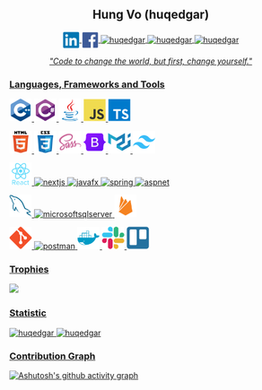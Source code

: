 <div align="center">
<h2>Hung Vo (huqedgar)</h2>
<p align="center">
<a href="https://www.linkedin.com/in/hung-vo-52a776253" target="blank"><img align="center" src="https://raw.githubusercontent.com/devicons/devicon/master/icons/linkedin/linkedin-original.svg" alt="huqedgar" height="30" width="30" />
<a href="https://www.facebook.com/huqedgar/" target="blank"><img align="center" src="https://raw.githubusercontent.com/devicons/devicon/master/icons/facebook/facebook-original.svg" alt="huqedgar" height="30" width="30" />
<a href="https://www.instagram.com/huqedgar/" target="blank"><img align="center" src="https://www.vectorlogo.zone/logos/instagram/instagram-icon.svg" alt="huqedgar" height="30" width="30" />
<a href="https://twitter.com/huqedgar" target="blank"><img align="center" src="https://www.vectorlogo.zone/logos/twitter/twitter-tile.svg" alt="huqedgar" height="30" width="30" />
<a href="mailto:vhung6252@gmail.com" target="blank"><img align="center" src="https://www.vectorlogo.zone/logos/gmail/gmail-icon.svg" alt="huqedgar" height="30" width="30" />
</p>
</div>

<div align="center"><i>"Code to change the world, but first, change yourself."</i></div>

### Languages, Frameworks and Tools

<p>
<a href="https://learn.microsoft.com/en-us/cpp/" target="_blank" rel="noreferrer"> <img src="https://raw.githubusercontent.com/devicons/devicon/master/icons/cplusplus/cplusplus-original.svg" alt="cplusplus" width="40" height="40"/>
<a href="https://learn.microsoft.com/en-us/dotnet/csharp/" target="_blank" rel="noreferrer"> <img src="https://raw.githubusercontent.com/devicons/devicon/1119b9f84c0290e0f0b38982099a2bd027a48bf1/icons/csharp/csharp-original.svg" alt="csharp" width="40" height="40"/>
<a href="https://www.java.com/" target="_blank" rel="noreferrer"> <img src="https://raw.githubusercontent.com/devicons/devicon/1119b9f84c0290e0f0b38982099a2bd027a48bf1/icons/java/java-original.svg" alt="java" width="40" height="40"/>
<a href="https://developer.mozilla.org/en-US/docs/Web/JavaScript" target="_blank"> <img src="https://raw.githubusercontent.com/devicons/devicon/master/icons/javascript/javascript-original.svg" alt="javascript" width="40" height="40"/>
<a href="https://www.typescriptlang.org/" target="_blank"> <img src="https://raw.githubusercontent.com/devicons/devicon/1119b9f84c0290e0f0b38982099a2bd027a48bf1/icons/typescript/typescript-original.svg" alt="typescript" width="40" height="40"/>
</p>

<p>
<a href="https://www.w3.org/html/" target="_blank"> <img src="https://raw.githubusercontent.com/devicons/devicon/master/icons/html5/html5-original-wordmark.svg" alt="html5" width="40" height="40"/>
<a href="https://www.w3schools.com/css/" target="_blank"> <img src="https://raw.githubusercontent.com/devicons/devicon/master/icons/css3/css3-original-wordmark.svg" alt="css3" width="40" height="40"/>
<a href="https://sass-lang.com/" target="_blank"> <img src="https://raw.githubusercontent.com/devicons/devicon/master/icons/sass/sass-original.svg" alt="sass" width="40" height="40"/>
<a href="https://getbootstrap.com/" target="_blank"> <img src="https://raw.githubusercontent.com/devicons/devicon/master/icons/bootstrap/bootstrap-original.svg" alt="bootstrap" width="40" height="40"/>
<a href="https://mui.com/" target="_blank"> <img src="https://raw.githubusercontent.com/devicons/devicon/master/icons/materialui/materialui-original.svg" alt="materialui" width="40" height="40"/>
<a href="https://tailwindcss.com/" target="_blank"> <img src="https://raw.githubusercontent.com/devicons/devicon/master/icons/tailwindcss/tailwindcss-plain.svg" alt="tailwindcss" width="40" height="40"/>
</p>

<p>
<a href="https://react.dev/" target="_blank"> <img src="https://raw.githubusercontent.com/devicons/devicon/master/icons/react/react-original-wordmark.svg" alt="react" width="40" height="40"/>
<a href="https://nextjs.org/" target="_blank"> <img src="https://d2nir1j4sou8ez.cloudfront.net/wp-content/uploads/2021/12/nextjs-boilerplate-logo.png" alt="nextjs" width="40" height="40"/>
<a href="https://openjfx.io/" target="_blank"> <img src="https://static.wixstatic.com/media/2724b2_a4c660815dde4271be00cb7e9b9cae2c~mv2.png/v1/fit/w_605%2Ch_533%2Cal_c%2Cq_80,enc_auto/file.jpg" alt="javafx" height="40" />
<a href="https://spring.io/" target="_blank"> <img src="https://www.nicepng.com/png/full/31-314820_logo-spring-spring-framework-logo-svg.png" alt="spring" height="35" />
<a href="https://dotnet.microsoft.com/en-us/apps/aspnet" target="_blank"> <img src="https://www.brainspire.com/hubfs/asp.net-logo.png" alt="aspnet" height="38"/>
</p>

<p>
<a href="https://www.mysql.com/" target="_blank"> <img src="https://raw.githubusercontent.com/devicons/devicon/master/icons/mysql/mysql-plain.svg" alt="mysql" width="40" height="40"/>
<a href="https://www.microsoft.com/en-us/sql-server" target="_blank"> <img src="https://hub.meltano.com/assets/logos/extractors/mssql.png" alt="microsoftsqlserver" width="40" height="40"/>
<a href="https://firebase.google.com/" target="_blank"> <img src="https://raw.githubusercontent.com/devicons/devicon/master/icons/firebase/firebase-plain.svg" alt="firebase" width="40" height="40"/>
</p>

<p> 
<a href="https://git-scm.com/" target="_blank"> <img src="https://raw.githubusercontent.com/devicons/devicon/master/icons/git/git-original.svg" alt="git" width="40" height="40"/>
<a href="https://postman.com/" target="_blank"> <img src="https://www.vectorlogo.zone/logos/getpostman/getpostman-icon.svg" alt="postman" width="40" height="40"/>
<a href="https://docker.com/" target="_blank"> <img src="https://raw.githubusercontent.com/devicons/devicon/master/icons/docker/docker-plain.svg" alt="docker" width="40" height="40"/>
<a href="https://slack.com/" target="_blank"> <img src="https://raw.githubusercontent.com/devicons/devicon/master/icons/slack/slack-original.svg" alt="slack" width="40" height="40"/>
<a href="https://trello.com/" target="_blank"> <img src="https://raw.githubusercontent.com/devicons/devicon/master/icons/trello/trello-plain.svg" alt="trello" width="40" height="40"/>
</p>

### Trophies

<img width="900" src="https://github-profile-trophy.vercel.app/?username=huqedgar&column=7&theme=onedark&no-frame=true"/>

### Statistic

<div display="inline-block" >
<img width="48%" src="https://github-readme-stats.vercel.app/api?username=huqedgar&show_icons=true&theme=onedark" alt="huqedgar" />

<img width="50.6%" src="https://github-readme-streak-stats.herokuapp.com/?user=huqedgar&theme=onedark" alt="huqedgar" />
</div>

### Contribution Graph

[![Ashutosh's github activity graph](https://github-readme-activity-graph.vercel.app/graph?username=huqedgar&theme=xcode)](https://github.com/ashutosh00710/github-readme-activity-graph)

</div>
